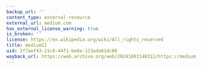```yaml
---
backup_url: ''
content_type: external-resource
external_url: medium.com
has_external_license_warning: true
is_broken: ''
license: https://en.wikipedia.org/wiki/All_rights_reserved
title: medium11
uid: 2f7aef43-21c8-44f1-be8a-123ade61dc08
wayback_url: https://web.archive.org/web/20241001140312/https://medium.com/
---
```

